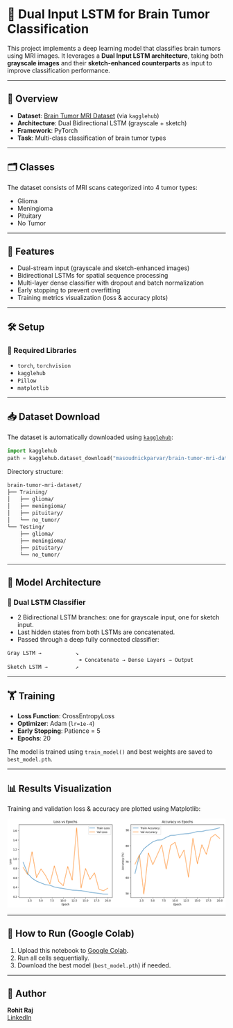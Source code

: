 
# 🧠 Dual Input LSTM for Brain Tumor Classification

This project implements a deep learning model that classifies brain tumors using MRI images. It leverages a **Dual Input LSTM architecture**, taking both **grayscale images** and their **sketch-enhanced counterparts** as input to improve classification performance.

---

## 📌 Overview

- **Dataset**: [Brain Tumor MRI Dataset](https://www.kaggle.com/datasets/masoudnickparvar/brain-tumor-mri-dataset) (via `kagglehub`)
- **Architecture**: Dual Bidirectional LSTM (grayscale + sketch)
- **Framework**: PyTorch
- **Task**: Multi-class classification of brain tumor types

---

## 🗂️ Classes

The dataset consists of MRI scans categorized into 4 tumor types:

- Glioma
- Meningioma
- Pituitary
- No Tumor

---

## 🚀 Features

- Dual-stream input (grayscale and sketch-enhanced images)
- Bidirectional LSTMs for spatial sequence processing
- Multi-layer dense classifier with dropout and batch normalization
- Early stopping to prevent overfitting
- Training metrics visualization (loss & accuracy plots)

---

## 🛠️ Setup


### 🧩 Required Libraries

- `torch`, `torchvision`
- `kagglehub`
- `Pillow`
- `matplotlib`

---

## 📥 Dataset Download

The dataset is automatically downloaded using [`kagglehub`](https://pypi.org/project/kagglehub/):

```python
import kagglehub
path = kagglehub.dataset_download("masoudnickparvar/brain-tumor-mri-dataset")
```

Directory structure:

```
brain-tumor-mri-dataset/
├── Training/
│   ├── glioma/
│   ├── meningioma/
│   ├── pituitary/
│   └── no_tumor/
└── Testing/
    ├── glioma/
    ├── meningioma/
    ├── pituitary/
    └── no_tumor/
```

---

## 🧠 Model Architecture

### 📄 Dual LSTM Classifier

- 2 Bidirectional LSTM branches: one for grayscale input, one for sketch input.
- Last hidden states from both LSTMs are concatenated.
- Passed through a deep fully connected classifier:

```text
Gray LSTM →           ↘
                       ➜ Concatenate → Dense Layers → Output
Sketch LSTM →         ↗
```

---

## 🏋️ Training

- **Loss Function**: CrossEntropyLoss
- **Optimizer**: Adam (`lr=1e-4`)
- **Early Stopping**: Patience = 5
- **Epochs**: 20

The model is trained using `train_model()` and best weights are saved to `best_model.pth`.

---

## 📊 Results Visualization

Training and validation loss & accuracy are plotted using Matplotlib:

<p align="center">
  <img src="assets/loss.png" alt="Loss plot" width="900"/>
</p>

---

## 📝 How to Run (Google Colab)

1. Upload this notebook to [Google Colab](https://colab.research.google.com/).
2. Run all cells sequentially.
3. Download the best model (`best_model.pth`) if needed.

---

## 📎 Author

**Rohit Raj**  
[LinkedIn](https://www.linkedin.com/in/rohit-raj-082b3136b)  


